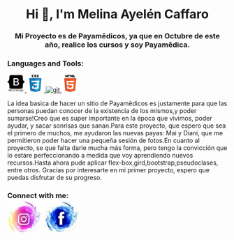 <h1 align="center">Hi 👋, I'm Melina Ayelén Caffaro</h1>
<h3 align="center">Mi Proyecto es de Payamêdicos, ya que en Octubre de este año, realice los cursos y soy Payamêdica.</h3>
<p align="left">
</p>

<h3 align="left">Languages and Tools:</h3>
<p align="left"> <a href="https://getbootstrap.com" target="_blank" rel="noreferrer"> <img src="https://raw.githubusercontent.com/devicons/devicon/master/icons/bootstrap/bootstrap-plain-wordmark.svg" alt="bootstrap" width="40" height="40"/> </a> <a href="https://www.w3schools.com/css/" target="_blank" rel="noreferrer"> <img src="https://raw.githubusercontent.com/devicons/devicon/master/icons/css3/css3-original-wordmark.svg" alt="css3" width="40" height="40"/> </a> <a href="https://git-scm.com/" target="_blank" rel="noreferrer"> <img src="https://www.vectorlogo.zone/logos/git-scm/git-scm-icon.svg" alt="git" width="40" height="40"/> </a> <a href="https://www.w3.org/html/" target="_blank" rel="noreferrer"> <img src="https://raw.githubusercontent.com/devicons/devicon/master/icons/html5/html5-original-wordmark.svg" alt="html5" width="40" height="40"/> </a> </p>
<p>La idea basica de hacer un sitio de Payamêdicos es justamente para que las personas puedan conocer de la existencia de los mismos,y poder sumarse!Creo que es super importante en la época que vivimos, poder ayudar, y sacar sonrisas que sanan.Para este proyecto, que espero que sea el primero de muchos, me ayudaron las nuevas payas: Mai y Diani, que me permitieron poder hacer una pequeña sesión de fotos.En cuanto al proyecto, se que falta darle mucha más forma, pero tengo la convicción que lo estare perfeccionando a medida que voy aprendiendo nuevos recursos.Hasta ahora pude aplicar flex-box,gird,bootstrap,pseudoclases, entre otros. Gracias por interesarte en mi primer proyecto, espero que puedas disfrutar de su progreso.
<h3 align="left">Connect with me:<div>
            <a href="https://www.instagram.com/MelCaffaro/?hl=es"><img src="./img/instag.jpg" alt="icono que te dirige al instagram de payamedicos"></a>
            <a href="https://www.facebook.com/mel.caffaro/?locale=es_LA"><img src="./img/facebook.jpg" alt="icono que te direcciona a facebook de payamedicos"></a>
        </div></h3>